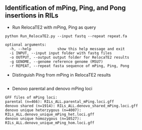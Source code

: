 ## Identification of mPing, Ping, and Pong insertions in RILs

+ Run RelocaTE2 with mPing, Ping as query

```
python Run_RelocaTE2.py --input fastq --repeat repeat.fa

optional arguments:
  -h, --help            show this help message and exit
  -i INPUT, --input input folder with fastq files
  -o OUTPUT, --output output folder for RelocaTE2 results
  -g GENOME, --genome reference genome (MSU7)
  -r REPEAT, --repeat fasta sequence of mPing, Ping, Pong

```

+ Distinguish Ping from mPing in RelocaTE2 results


```

```


+ Denovo parental and denovo mPing loci

```
GFF files of mPing loci:
parental (n=466): RILs_ALL.parental_mPing.loci.gff
denovo shared (n=1914): RILs_ALL.denovo_shared_mPing.loci.gff
denovo unique heterzygous (n=4007): RILs_ALL.denovo_unique_mPing_het.loci.gff  
denovo unique homozygous (n=10527): RILs_ALL.denovo_unique_mPing_hom.loci.gff
```
